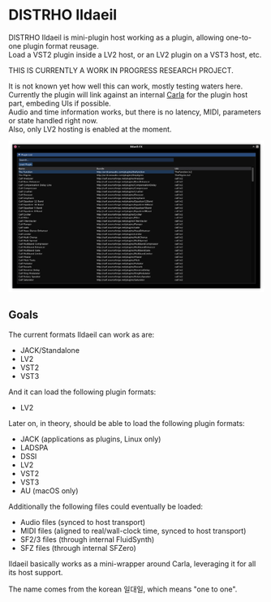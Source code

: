 # DISTRHO Ildaeil

DISTRHO Ildaeil is mini-plugin host working as a plugin, allowing one-to-one plugin format reusage.  
Load a VST2 plugin inside a LV2 host, or an LV2 plugin on a VST3 host, etc.

THIS IS CURRENTLY A WORK IN PROGRESS RESEARCH PROJECT.

It is not known yet how well this can work, mostly testing waters here.  
Currently the plugin will link against an internal [Carla](https://github.com/falkTX/Carla) for the plugin host part, embeding UIs if possible.  
Audio and time information works, but there is no latency, MIDI, parameters or state handled right now.  
Also, only LV2 hosting is enabled at the moment.

![screenshot](Screenshot.png "Ildaeil")

## Goals

The current formats Ildaeil can work as are:

- JACK/Standalone
- LV2
- VST2
- VST3

And it can load the following plugin formats:
- LV2

Later on, in theory, should be able to load the following plugin formats:

- JACK (applications as plugins, Linux only)
- LADSPA
- DSSI
- LV2
- VST2
- VST3
- AU (macOS only)

Additionally the following files could eventually be loaded:

- Audio files (synced to host transport)
- MIDI files (aligned to real/wall-clock time, synced to host transport)
- SF2/3 files (through internal FluidSynth)
- SFZ files (through internal SFZero)

Ildaeil basically works as a mini-wrapper around Carla, leveraging it for all its host support.

The name comes from the korean 일대일, which means "one to one".
